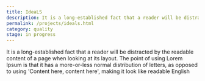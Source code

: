 ```yaml
---
title: IdeaLS
description: It is a long-established fact that a reader will be distracted by the readable content of a page when looking at its layout. The point of using 
permalink: /projects/ideals.html
category: quality
stage: in progress
---
```

It is a long-established fact that a reader will be distracted by the readable content of a page when looking at its layout. The point of using Lorem Ipsum is that it has a more-or-less normal distribution of letters, as opposed to using 'Content here, content here', making it look like readable English
